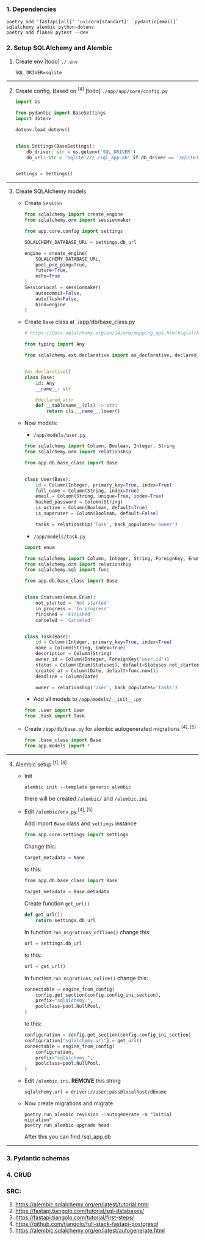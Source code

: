 ### 1. Dependencies
```
poetry add 'fastapi[all]' 'uvicorn[standart]' `pydantic[email]` sqlalchemy alembic python-dotenv
poetry add flake8 pytest --dev  
```

### 2. Setup SQLAlchemy and Alembic

1. Create env [todo]
    `./.env`
    ```
    SQL_DRIVER=sqlite
    ```

---------------------------------------------

2. Create config. Based on <sup>[4]</sup> [todo]
    `./app/app/core/config.py`
    ```python
    import os
    
    from pydantic import BaseSettings
    import dotenv
    
    dotenv.load_dotenv()
    
    
    class Settings(BaseSettings):
        db_driver: str = os.getenv('SQL_DRIVER')
        db_url: str = 'sqlite:///./sql_app.db' if db_driver == 'sqlite3' else ''
    
    
    settings = Settings()
    ```

---------------------------------------------

3. Create SQLAlchemy models
   * Create `Session`
      ```python
      from sqlalchemy import create_engine
      from sqlalchemy.orm import sessionmaker
      
      from app.core.config import settings
      
      SQLALCHEMY_DATABASE_URL = settings.db_url
      
      engine = create_engine(
          SQLALCHEMY_DATABASE_URL,
          pool_pre_ping=True,
          future=True,
          echo=True
      )
      SessionLocal = sessionmaker(
          autocommit=False,
          autoflush=False,
          bind=engine
      )
      ```
   * Create `Base` class at `/app/db/base_class.py
       ```python
       # https://docs.sqlalchemy.org/en/14/orm/mapping_api.html#sqlalchemy.orm.as_declarative
       
       from typing import Any
       
       from sqlalchemy.ext.declarative import as_declarative, declared_attr
       
       
       @as_declarative()
       class Base:
           id: Any
           __name__: str
       
           @declared_attr
           def __tablename__(cls) -> str:
               return cls.__name__.lower()
       ```
   * Now models:

      * `/app/models/user.py`
      ```python
      from sqlalchemy import Column, Boolean, Integer, String
      from sqlalchemy.orm import relationship
      
      from app.db.base_class import Base
      
      
      class User(Base):
          id = Column(Integer, primary_key=True, index=True)
          full_name = Column(String, index=True)
          email = Column(String, unique=True, index=True)
          hashed_password = Column(String)
          is_active = Column(Boolean, default=True)
          is_superuser = Column(Boolean, default=False)
      
          tasks = relationship('Task', back_populates='owner')
      ```

      * `/app/models/task.py`
      ```python
      import enum
      
      from sqlalchemy import Column, Integer, String, ForeignKey, Enum, Date
      from sqlalchemy.orm import relationship
      from sqlalchemy.sql import func
      
      from app.db.base_class import Base
      
      
      class Statuses(enum.Enum):
          not_started = 'Not started'
          in_progress = 'In progress'
          finished = 'Finished'
          canceled = 'Canceled'
      
      
      class Task(Base):
          id = Column(Integer, primary_key=True, index=True)
          name = Column(String, index=True)
          description = Column(String)
          owner_id = Column(Integer, ForeignKey('user.id'))
          status = Column(Enum(Statuses), default=Statuses.not_started)
          created_at = Column(Date, default=func.now())
          deadline = Column(Date)
      
          owner = relationship('User', back_populates='tasks')
      ```

      * Add all models to `/app/models/__init__.py`
      ```python
      from .user import User
      from .task import Task
      ```

   * Create `/app/db/base.py` for alembic autogenerated migrations <sup>[4], [5]</sup>
      ```python
      from .base_class import Base
      from app.models import *
      ```

---------------------------------------------

4. Alembic setup <sup>[1], [4]</sup>
    * Init
       ```
       alembic init --template generic alembic
       ```
       there will be created `/alembic/` and `/alembic.ini`

    * Edit `/alembic/env.py` <sup>[4], [5]</sup>

       Add import `Base` class and `settings` instance
       ```python
       from app.core.settings import settings
       ```

        Change this:
        ```python
        target_metadata = None
        ```
        to this:
        ```python
        from app.db.base_class import Base
            
        target_metadata = Base.metadata
        ```
   
       Create function `get_url()`
       ```python
       def get_url():
           return settings.db_url
       ```
   
       In function `run_migrations_offline()` change this:
       ```python
       url = settings.db_url
       ```
       to this:
       ```python
       url = get_url()
       ```
   
       In function `run_migrations_online()` change this:
       ```python
       connectable = engine_from_config(
           config.get_section(config.config_ini_section),
           prefix="sqlalchemy.",
           poolclass=pool.NullPool,
       )
       ```
       to this:
       ```python
       configuration = config.get_section(config.config_ini_section)
       configuration["sqlalchemy.url"] = get_url()
       connectable = engine_from_config(
           configuration,
           prefix="sqlalchemy.",
           poolclass=pool.NullPool,
       )
       ```

    * Edit `/alembic.ini`. **REMOVE** this string
       ```
       sqlalchemy.url = driver://user:pass@localhost/dbname
       ```
    
    * Now create migrations and migrate
       ```
       poetry run alembic revision --autogenerate -m "Initial migration"
       poetry run alembic upgrade head
       ```
       After this you can find /sql_app.db


---------------------------------------------

### 3. Pydantic schemas


### 4. CRUD

### SRC:
1. https://alembic.sqlalchemy.org/en/latest/tutorial.html
2. https://fastapi.tiangolo.com/tutorial/sql-databases/
3. https://fastapi.tiangolo.com/tutorial/first-steps/
4. https://github.com/tiangolo/full-stack-fastapi-postgresql
5. https://alembic.sqlalchemy.org/en/latest/autogenerate.html